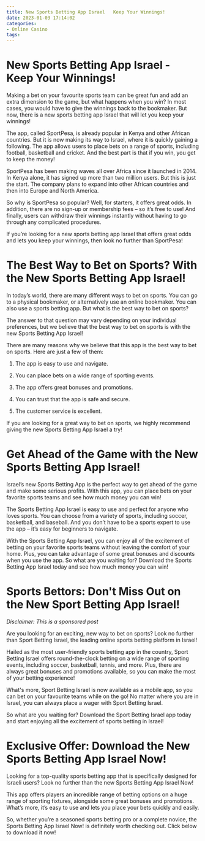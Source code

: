 ```yaml
---
title: New Sports Betting App Israel   Keep Your Winnings!
date: 2023-01-03 17:14:02
categories:
- Online Casino
tags:
---
```



#  New Sports Betting App Israel - Keep Your Winnings!

Making a bet on your favourite sports team can be great fun and add an extra dimension to the game, but what happens when you win? In most cases, you would have to give the winnings back to the bookmaker. But now, there is a new sports betting app Israel that will let you keep your winnings!

The app, called SportPesa, is already popular in Kenya and other African countries. But it is now making its way to Israel, where it is quickly gaining a following. The app allows users to place bets on a range of sports, including football, basketball and cricket. And the best part is that if you win, you get to keep the money!

SportPesa has been making waves all over Africa since it launched in 2014. In Kenya alone, it has signed up more than two million users. But this is just the start. The company plans to expand into other African countries and then into Europe and North America.

So why is SportPesa so popular? Well, for starters, it offers great odds. In addition, there are no sign-up or membership fees – so it’s free to use! And finally, users can withdraw their winnings instantly without having to go through any complicated procedures.

If you’re looking for a new sports betting app Israel that offers great odds and lets you keep your winnings, then look no further than SportPesa!

#  The Best Way to Bet on Sports? With the New Sports Betting App Israel!

In today’s world, there are many different ways to bet on sports. You can go to a physical bookmaker, or alternatively use an online bookmaker. You can also use a sports betting app. But what is the best way to bet on sports?

The answer to that question may vary depending on your individual preferences, but we believe that the best way to bet on sports is with the new Sports Betting App Israel!

There are many reasons why we believe that this app is the best way to bet on sports. Here are just a few of them:

1. The app is easy to use and navigate.

2. You can place bets on a wide range of sporting events.

3. The app offers great bonuses and promotions.

4. You can trust that the app is safe and secure.

5. The customer service is excellent.

If you are looking for a great way to bet on sports, we highly recommend giving the new Sports Betting App Israel a try!

#  Get Ahead of the Game with the New Sports Betting App Israel!

Israel’s new Sports Betting App is the perfect way to get ahead of the game and make some serious profits. With this app, you can place bets on your favorite sports teams and see how much money you can win!

The Sports Betting App Israel is easy to use and perfect for anyone who loves sports. You can choose from a variety of sports, including soccer, basketball, and baseball. And you don’t have to be a sports expert to use the app – it’s easy for beginners to navigate.

With the Sports Betting App Israel, you can enjoy all of the excitement of betting on your favorite sports teams without leaving the comfort of your home. Plus, you can take advantage of some great bonuses and discounts when you use the app. So what are you waiting for? Download the Sports Betting App Israel today and see how much money you can win!

#  Sports Bettors: Don't Miss Out on the New Sport Betting App Israel!

*Disclaimer: This is a sponsored post*

Are you looking for an exciting, new way to bet on sports? Look no further than Sport Betting Israel, the leading online sports betting platform in Israel!

Hailed as the most user-friendly sports betting app in the country, Sport Betting Israel offers round-the-clock betting on a wide range of sporting events, including soccer, basketball, tennis, and more. Plus, there are always great bonuses and promotions available, so you can make the most of your betting experience!

What's more, Sport Betting Israel is now available as a mobile app, so you can bet on your favourite teams while on the go! No matter where you are in Israel, you can always place a wager with Sport Betting Israel.

So what are you waiting for? Download the Sport Betting Israel app today and start enjoying all the excitement of sports betting in Israel!

#  Exclusive Offer: Download the New Sports Betting App Israel Now!

Looking for a top-quality sports betting app that is specifically designed for Israeli users? Look no further than the new Sports Betting App Israel Now!

This app offers players an incredible range of betting options on a huge range of sporting fixtures, alongside some great bonuses and promotions. What’s more, it’s easy to use and lets you place your bets quickly and easily.

So, whether you’re a seasoned sports betting pro or a complete novice, the Sports Betting App Israel Now! is definitely worth checking out. Click below to download it now!